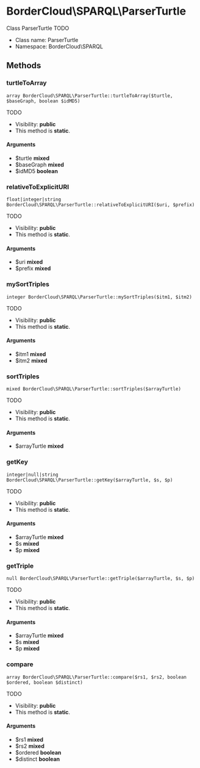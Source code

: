 BorderCloud\SPARQL\ParserTurtle
===============

Class ParserTurtle
TODO




* Class name: ParserTurtle
* Namespace: BorderCloud\SPARQL







Methods
-------


### turtleToArray

    array BorderCloud\SPARQL\ParserTurtle::turtleToArray($turtle, $baseGraph, boolean $idMD5)

TODO



* Visibility: **public**
* This method is **static**.


#### Arguments
* $turtle **mixed**
* $baseGraph **mixed**
* $idMD5 **boolean**



### relativeToExplicitURI

    float|integer|string BorderCloud\SPARQL\ParserTurtle::relativeToExplicitURI($uri, $prefix)

TODO



* Visibility: **public**
* This method is **static**.


#### Arguments
* $uri **mixed**
* $prefix **mixed**



### mySortTriples

    integer BorderCloud\SPARQL\ParserTurtle::mySortTriples($itm1, $itm2)

TODO



* Visibility: **public**
* This method is **static**.


#### Arguments
* $itm1 **mixed**
* $itm2 **mixed**



### sortTriples

    mixed BorderCloud\SPARQL\ParserTurtle::sortTriples($arrayTurtle)

TODO



* Visibility: **public**
* This method is **static**.


#### Arguments
* $arrayTurtle **mixed**



### getKey

    integer|null|string BorderCloud\SPARQL\ParserTurtle::getKey($arrayTurtle, $s, $p)

TODO



* Visibility: **public**
* This method is **static**.


#### Arguments
* $arrayTurtle **mixed**
* $s **mixed**
* $p **mixed**



### getTriple

    null BorderCloud\SPARQL\ParserTurtle::getTriple($arrayTurtle, $s, $p)

TODO



* Visibility: **public**
* This method is **static**.


#### Arguments
* $arrayTurtle **mixed**
* $s **mixed**
* $p **mixed**



### compare

    array BorderCloud\SPARQL\ParserTurtle::compare($rs1, $rs2, boolean $ordered, boolean $distinct)

TODO



* Visibility: **public**
* This method is **static**.


#### Arguments
* $rs1 **mixed**
* $rs2 **mixed**
* $ordered **boolean**
* $distinct **boolean**


